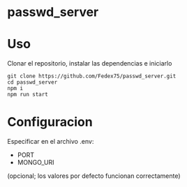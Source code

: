 # passwd_server
# Uso
Clonar el repositorio, instalar las dependencias e iniciarlo
```
git clone https://github.com/Fedex75/passwd_server.git
cd passwd_server
npm i
npm run start
```
# Configuracion
Especificar en el archivo .env:
- PORT
- MONGO_URI

(opcional; los valores por defecto funcionan correctamente)
